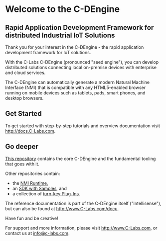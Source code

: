# Welcome to the C-DEngine

## Rapid Application Development Framework for distributed Industrial IoT Solutions

Thank you for your interest in the C-DEngine - the rapid application development framework for IoT solutions.

With the C-Labs C-DEngine (pronounced "seed engine"), you can develop distributed solutions connecting local on-premise devices with enterprise and cloud services.

The C-DEngine can automatically generate a modern Natural Machine Interface (NMI) that is compatible with any HTML5-enabled browser running on mobile devices such as tablets, pads, smart phones, and desktop browsers.

## Get Started

To get started with step-by-step tutorials and overview documentation visit http://docs.C-Labs.com.

## Go deeper

[This repository](src/readme.md) contains the core C-DEngine and the fundamental tooling that goes with it.

Other repositories contain:

- the [NMI Runtime](https://github.com/TRUMPF-IoT/cdeNMI), 
- an [SDK with Samples](https://github.com/TRUMPF-IoT/cdeSDK), and 
- a collection of [turn-key Plug-Ins](https://github.com/TRUMPF-IoT/cdePlugins).

The reference documentation is part of the C-DEngine itself ("Intellisense"), but can also be found at http://www.C-Labs.com/docu.

Have fun and be creative!

For support and more information, please visit http://www.C-Labs.com, or contact us at [info@c-labs.com](mailto:info@c-labs.com).

